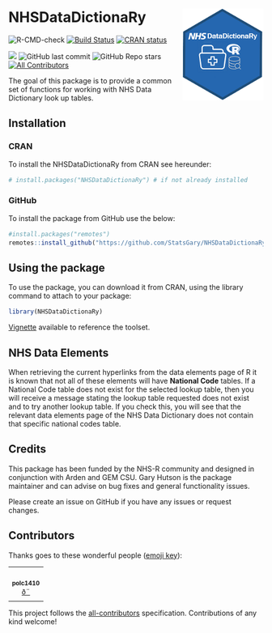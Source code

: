

# NHSDataDictionaRy <a href = "https://hutsons-hacks.info/"><img src="man/figures/logobgr.png" width="160px" align="right"/></a>

  <!-- badges: start -->
 ![R-CMD-check](https://github.com/StatsGary/NHSDataDictionaRy/workflows/R-CMD-check/badge.svg)
 [![Build Status](https://travis-ci.com/StatsGary/NHSDataDictionaRy.svg?token=qEbF4fyFyqZQw11E4C2x&branch=master)](https://travis-ci.com/StatsGary/NHSDataDictionaRy)
   [![CRAN status](https://www.r-pkg.org/badges/version/NHSDataDictionaRy)](https://CRAN.R-project.org/package=NHSDataDictionaRy) 
  <!-- ALL-CONTRIBUTORS-BADGE:START - Do not remove or modify this section -->
  [![](https://cranlogs.r-pkg.org/badges/NHSDataDictionaRy)](https://cran.r-project.org/package=NHSDataDictionaRy)
  ![GitHub last commit](https://img.shields.io/github/last-commit/StatsGary/NHSDataDictionaRy)
  ![GitHub Repo stars](https://img.shields.io/github/stars/StatsGary/NHSDataDictionaRy?label=NHSDataDictionaRy%20Stars)
[![All Contributors](https://img.shields.io/badge/all_contributors-1-orange.svg?style=flat-square)](#contributors-)
<!-- ALL-CONTRIBUTORS-BADGE:END -->
  
  
The goal of this package is to provide a common set of functions for working with NHS Data Dictionary look up tables. 

## Installation

### CRAN

To install the NHSDataDictionaRy from CRAN see hereunder:

``` r
# install.packages("NHSDataDictionaRy") # if not already installed

```

### GitHub

To install the package from GitHub use the below:

``` r
#install.packages("remotes")
remotes::install_github("https://github.com/StatsGary/NHSDataDictionaRy")

```
## Using the package

To use the package, you can download it from CRAN, using the library command to attach to your package:

``` r
library(NHSDataDictionaRy)

```
[Vignette](https://cran.r-project.org/web/packages/NHSDataDictionaRy/vignettes/introduction.html) available to reference the toolset.

## NHS Data Elements

When retrieving the current hyperlinks from the data elements page of R it is known that not all of these elements will have <strong>National Code</strong> tables. If a National Code table does not exist for the selected lookup table, then you will receive a message stating the lookup table requested does not exist and to try another lookup table. If you check this, you will see that the relevant data elements page of the NHS Data Dictionary does not contain that specific national codes table. 

## Credits 

This package has been funded by the NHS-R community and designed in conjunction with Arden and GEM CSU. Gary Hutson is the package maintainer and can advise on bug fixes and general functionality issues. 

Please create an issue on GitHub if you have any issues or request changes. 

## Contributors 

Thanks goes to these wonderful people ([emoji key](https://allcontributors.org/docs/en/emoji-key)):

<!-- ALL-CONTRIBUTORS-LIST:START - Do not remove or modify this section -->
<!-- prettier-ignore-start -->
<!-- markdownlint-disable -->
<table>
  <tr>
    <td align="center"><a href="https://github.com/polc1410"><img src="https://avatars.githubusercontent.com/u/1819213?v=4?s=100" width="100px;" alt=""/><br /><sub><b>polc1410</b></sub></a><br /><a href="#design-polc1410" title="Design">ð¨</a></td>
  </tr>
</table>

<!-- markdownlint-restore -->
<!-- prettier-ignore-end -->

<!-- ALL-CONTRIBUTORS-LIST:END -->

This project follows the [all-contributors](https://github.com/all-contributors/all-contributors) specification. Contributions of any kind welcome!

